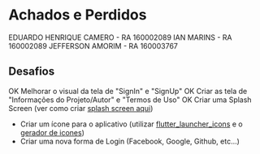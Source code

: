 # Achados e Perdidos

EDUARDO HENRIQUE CAMERO - RA 160002089
IAN MARINS - RA 160002089
JEFFERSON AMORIM - RA 160003767

## Desafios

OK   Melhorar o visual da tela de "SignIn" e "SignUp"
OK   Criar as tela de "Informações do Projeto/Autor" e "Termos de Uso"
OK   Criar uma Splash Screen (ver como criar [splash screen aqui](https://medium.com/flutter-comunidade-br/criando-uma-splashscreen-utilizando-flutter-926f9b25de31))
-   Criar um ícone para o aplicativo (utilizar [flutter_launcher_icons](https://pub.dev/packages/flutter_launcher_icons) e o [gerador de icones](https://romannurik.github.io/AndroidAssetStudio/icons-launcher.html))
-   Criar uma nova forma de Login (Facebook, Google, Github, etc...)
